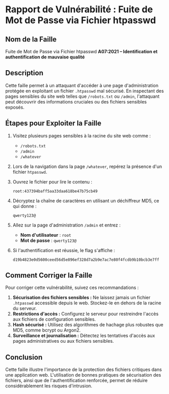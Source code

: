 # Rapport de Vulnérabilité : Fuite de Mot de Passe via Fichier htpasswd

## Nom de la Faille
Fuite de Mot de Passe via Fichier htpasswd
**A07:2021 – Identification et authentification de mauvaise qualité**

## Description
Cette faille permet à un attaquant d'accéder à une page d'administration protégée en exploitant un fichier `.htpasswd` mal sécurisé. En inspectant des pages sensibles du site web telles que `/robots.txt` ou `/admin`, l'attaquant peut découvrir des informations cruciales ou des fichiers sensibles exposés.

## Étapes pour Exploiter la Faille
1. Visitez plusieurs pages sensibles à la racine du site web comme :
   - `/robots.txt`
   - `/admin`
   - `/whatever`

2. Lors de la navigation dans la page `/whatever`, repérez la présence d'un fichier `htpasswd`.

3. Ouvrez le fichier pour lire le contenu :
   ```
   root:437394baff5aa33daa618be47b75cb49
   ```

4. Décryptez la chaîne de caractères en utilisant un déchiffreur MD5, ce qui donne :
   ```
   qwerty123@
   ```

5. Allez sur la page d'administration `/admin` et entrez :
   - **Nom d'utilisateur** : `root`
   - **Mot de passe** : `qwerty123@`

6. Si l'authentification est réussie, le flag s'affiche :
   ```
   d19b4823e0d5600ceed56d5e896ef328d7a2b9e7ac7e80f4fcdb9b10bcb3e7ff
   ```

## Comment Corriger la Faille
Pour corriger cette vulnérabilité, suivez ces recommandations :
1. **Sécurisation des fichiers sensibles :** Ne laissez jamais un fichier `.htpasswd` accessible depuis le web. Stockez-le en dehors de la racine du serveur.
2. **Restrictions d'accès :** Configurez le serveur pour restreindre l'accès aux fichiers de configuration sensibles.
3. **Hash sécurisé :** Utilisez des algorithmes de hachage plus robustes que MD5, comme bcrypt ou Argon2.
4. **Surveillance et journalisation :** Détectez les tentatives d'accès aux pages administratives ou aux fichiers sensibles.

## Conclusion
Cette faille illustre l'importance de la protection des fichiers critiques dans une application web. L'utilisation de bonnes pratiques de sécurisation des fichiers, ainsi que de l'authentification renforcée, permet de réduire considérablement les risques d'intrusion.


